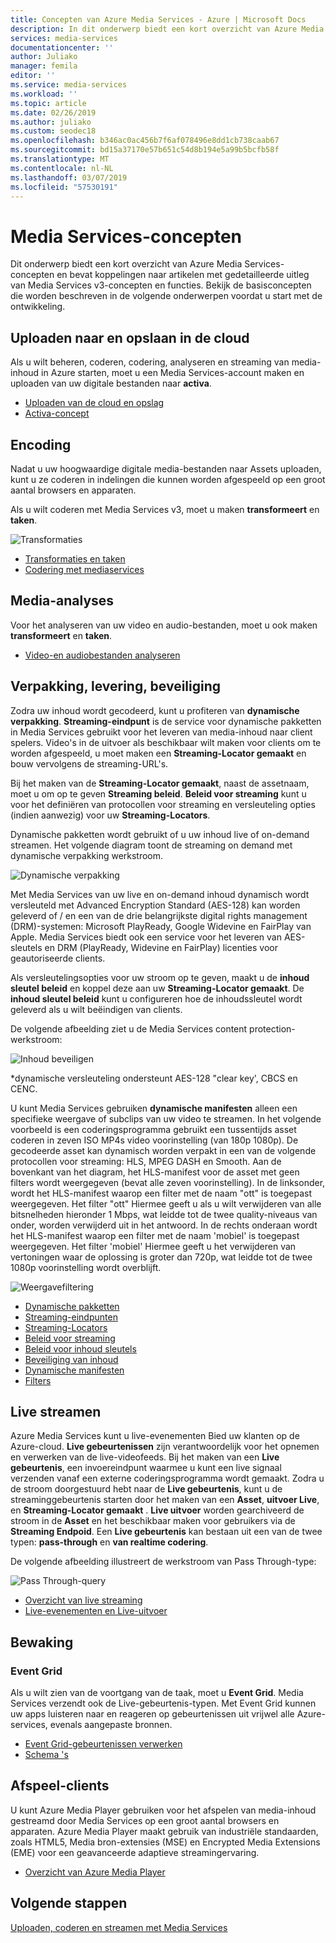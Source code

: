 ```yaml
---
title: Concepten van Azure Media Services - Azure | Microsoft Docs
description: In dit onderwerp biedt een kort overzicht van Azure Media Services-concepten en koppelingen voor meer informatie.
services: media-services
documentationcenter: ''
author: Juliako
manager: femila
editor: ''
ms.service: media-services
ms.workload: ''
ms.topic: article
ms.date: 02/26/2019
ms.author: juliako
ms.custom: seodec18
ms.openlocfilehash: b346ac0ac456b7f6af078496e8dd1cb738caab67
ms.sourcegitcommit: bd15a37170e57b651c54d8b194e5a99b5bcfb58f
ms.translationtype: MT
ms.contentlocale: nl-NL
ms.lasthandoff: 03/07/2019
ms.locfileid: "57530191"
---
```

# <a name="media-services-concepts"></a>Media Services-concepten

Dit onderwerp biedt een kort overzicht van Azure Media Services-concepten en bevat koppelingen naar artikelen met gedetailleerde uitleg van Media Services v3-concepten en functies. Bekijk de basisconcepten die worden beschreven in de volgende onderwerpen voordat u start met de ontwikkeling.

## <a name="cloud-upload-and-storage"></a>Uploaden naar en opslaan in de cloud

Als u wilt beheren, coderen, codering, analyseren en streaming van media-inhoud in Azure starten, moet u een Media Services-account maken en uploaden van uw digitale bestanden naar **activa**.

- [Uploaden van de cloud en opslag](storage-account-concept.md)
- [Activa-concept](assets-concept.md)

## <a name="encoding"></a>Encoding

Nadat u uw hoogwaardige digitale media-bestanden naar Assets uploaden, kunt u ze coderen in indelingen die kunnen worden afgespeeld op een groot aantal browsers en apparaten. 

Als u wilt coderen met Media Services v3, moet u maken **transformeert** en **taken**.

![Transformaties](./media/encoding/transforms-jobs.png)

- [Transformaties en taken](transforms-jobs-concept.md)
- [Codering met mediaservices](encoding-concept.md)

## <a name="media-analytics"></a>Media-analyses

Voor het analyseren van uw video en audio-bestanden, moet u ook maken **transformeert** en **taken**.

- [Video-en audiobestanden analyseren](analyzing-video-audio-files-concept.md)

## <a name="packaging-delivery-protection"></a>Verpakking, levering, beveiliging

Zodra uw inhoud wordt gecodeerd, kunt u profiteren van **dynamische verpakking**. **Streaming-eindpunt** is de service voor dynamische pakketten in Media Services gebruikt voor het leveren van media-inhoud naar client spelers. Video's in de uitvoer als beschikbaar wilt maken voor clients om te worden afgespeeld, u moet maken een **Streaming-Locator gemaakt** en bouw vervolgens de streaming-URL's. 

Bij het maken van de **Streaming-Locator gemaakt**, naast de assetnaam, moet u om op te geven **Streaming beleid**. **Beleid voor streaming** kunt u voor het definiëren van protocollen voor streaming en versleuteling opties (indien aanwezig) voor uw **Streaming-Locators**.

Dynamische pakketten wordt gebruikt of u uw inhoud live of on-demand streamen. Het volgende diagram toont de streaming on demand met dynamische verpakking werkstroom.

![Dynamische verpakking](./media/dynamic-packaging-overview/media-services-dynamic-packaging.svg)

Met Media Services van uw live en on-demand inhoud dynamisch wordt versleuteld met Advanced Encryption Standard (AES-128) kan worden geleverd of / en een van de drie belangrijkste digital rights management (DRM)-systemen: Microsoft PlayReady, Google Widevine en FairPlay van Apple. Media Services biedt ook een service voor het leveren van AES-sleutels en DRM (PlayReady, Widevine en FairPlay) licenties voor geautoriseerde clients.

Als versleutelingsopties voor uw stroom op te geven, maakt u de **inhoud sleutel beleid** en koppel deze aan uw **Streaming-Locator gemaakt**. De **inhoud sleutel beleid** kunt u configureren hoe de inhoudssleutel wordt geleverd als u wilt beëindigen van clients.

De volgende afbeelding ziet u de Media Services content protection-werkstroom: 

![Inhoud beveiligen](./media/content-protection/content-protection.svg)

&#42;dynamische versleuteling ondersteunt AES-128 "clear key', CBCS en CENC. 

U kunt Media Services gebruiken **dynamische manifesten** alleen een specifieke weergave of subclips van uw video te streamen. In het volgende voorbeeld is een coderingsprogramma gebruikt een tussentijds asset coderen in zeven ISO MP4s video voorinstelling (van 180p 1080p). De gecodeerde asset kan dynamisch worden verpakt in een van de volgende protocollen voor streaming: HLS, MPEG DASH en Smooth.  Aan de bovenkant van het diagram, het HLS-manifest voor de asset met geen filters wordt weergegeven (bevat alle zeven voorinstelling).  In de linksonder, wordt het HLS-manifest waarop een filter met de naam "ott" is toegepast weergegeven. Het filter "ott" Hiermee geeft u als u wilt verwijderen van alle bitsnelheden hieronder 1 Mbps, wat leidde tot de twee quality-niveaus van onder, worden verwijderd uit in het antwoord. In de rechts onderaan wordt het HLS-manifest waarop een filter met de naam 'mobiel' is toegepast weergegeven. Het filter 'mobiel' Hiermee geeft u het verwijderen van vertoningen waar de oplossing is groter dan 720p, wat leidde tot de twee 1080p voorinstelling wordt overblijft.

![Weergavefiltering](./media/filters-dynamic-manifest-overview/media-services-rendition-filter.png)

- [Dynamische pakketten](dynamic-packaging-overview.md)
- [Streaming-eindpunten](streaming-endpoint-concept.md)
- [Streaming-Locators](streaming-locators-concept.md)
- [Beleid voor streaming](streaming-policy-concept.md)
- [Beleid voor inhoud sleutels](content-key-policy-concept.md)
- [Beveiliging van inhoud](content-protection-overview.md)
- [Dynamische manifesten](filters-dynamic-manifest-overview.md)
- [Filters](filters-concept.md)

## <a name="live-streaming"></a>Live streamen

Azure Media Services kunt u live-evenementen Bied uw klanten op de Azure-cloud. **Live gebeurtenissen** zijn verantwoordelijk voor het opnemen en verwerken van de live-videofeeds. Bij het maken van een **Live gebeurtenis**, een invoereindpunt waarmee u kunt een live signaal verzenden vanaf een externe coderingsprogramma wordt gemaakt. Zodra u de stroom doorgestuurd hebt naar de **Live gebeurtenis**, kunt u de streaminggebeurtenis starten door het maken van een **Asset**, **uitvoer Live**, en **Streaming-Locator gemaakt** . **Live uitvoer** worden gearchiveerd de stroom in de **Asset** en het beschikbaar maken voor gebruikers via de **Streaming Endpoid**. Een **Live gebeurtenis** kan bestaan uit een van de twee typen: **pass-through** en **van realtime codering**.

De volgende afbeelding illustreert de werkstroom van Pass Through-type:

![Pass Through-query](./media/live-streaming/pass-through.svg)

- [Overzicht van live streaming](live-streaming-overview.md)
- [Live-evenementen en Live-uitvoer](live-events-outputs-concept.md)

## <a name="monitoring"></a>Bewaking

### <a name="event-grid"></a>Event Grid

Als u wilt zien van de voortgang van de taak, moet u **Event Grid**. Media Services verzendt ook de Live-gebeurtenis-typen. Met Event Grid kunnen uw apps luisteren naar en reageren op gebeurtenissen uit vrijwel alle Azure-services, evenals aangepaste bronnen. 

- [Event Grid-gebeurtenissen verwerken](reacting-to-media-services-events.md)
- [Schema 's](media-services-event-schemas.md)

## <a name="player-clients"></a>Afspeel-clients

U kunt Azure Media Player gebruiken voor het afspelen van media-inhoud gestreamd door Media Services op een groot aantal browsers en apparaten. Azure Media Player maakt gebruik van industriële standaarden, zoals HTML5, Media bron-extensies (MSE) en Encrypted Media Extensions (EME) voor een geavanceerde adaptieve streamingervaring. 

- [Overzicht van Azure Media Player](use-azure-media-player.md)

## <a name="next-steps"></a>Volgende stappen

[Uploaden, coderen en streamen met Media Services](stream-files-tutorial-with-api.md)
